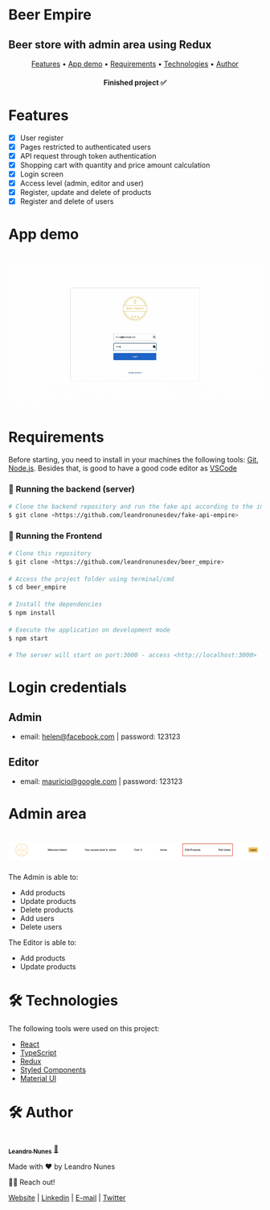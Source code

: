# Beer Empire

## Beer store with admin area using Redux

<p align="center">
 <a href="#features">Features</a> •
 <a href="#demo">App demo</a> •
 <a href="#requirements">Requirements</a> •
 <a href="#technologies">Technologies</a> • 
 <a href="#author">Author</a>
</p>

<h4 align="center"> 
	Finished project ✅
</h4>

<h1 id="features">Features</h1>

- [x] User register
- [x] Pages restricted to authenticated users
- [x] API request through token authentication
- [x] Shopping cart with quantity and price amount calculation
- [x] Login screen
- [x] Access level (admin, editor and user)
- [x] Register, update and delete of products
- [x] Register and delete of users

<h1 id="demo">App demo</h1>

<h1 align="center">
  <img alt="BeerEmpire" title="#BeerEmpire" src="./src/assets/images/beer_empire_demo.gif" />
</h1>

<h1 id="requirements">Requirements</h1>

Before starting, you need to install in your machines the following tools:
[Git](https://git-scm.com), [Node.js](https://nodejs.org/en/).
Besides that, is good to have a good code editor as [VSCode](https://code.visualstudio.com/)

### 🎲 Running the backend (server)

```bash
# Clone the backend repository and run the fake api according to the instructions
$ git clone <https://github.com/leandronunesdev/fake-api-empire>

```

### 🎲 Running the Frontend

```bash
# Clone this repository
$ git clone <https://github.com/leandronunesdev/beer_empire>

# Access the project folder using terminal/cmd
$ cd beer_empire

# Install the dependencies
$ npm install

# Execute the application on development mode
$ npm start

# The server will start on port:3000 - access <http://localhost:3000>
```

# Login credentials

## Admin

- email: helen@facebook.com | password: 123123

## Editor

- email: mauricio@google.com | password: 123123

# Admin area

<h1 align="center">
  <img alt="AdminArea" title="#AdminArea" src="./src/assets/images/admin_area.png" />
</h1>

The Admin is able to:

- Add products
- Update products
- Delete products
- Add users
- Delete users

The Editor is able to:

- Add products
- Update products

<h1 id="technologies">🛠 Technologies</h1>

The following tools were used on this project:

- [React](https://pt-br.reactjs.org/)
- [TypeScript](https://www.typescriptlang.org/)
- [Redux](https://redux.js.org/)
- [Styled Components](https://styled-components.com/)
- [Material UI](https://mui.com/)

<h1 id="author">🛠 Author</h1>

<a href="https://github.com/leandronunesdev">
 <img style="border-radius: 50%;" src="https://avatars.githubusercontent.com/u/60386045?s=460&u=b81d71f87ddbf5a2da61abf86227ede788de7d32&v=4" width="100px;" alt=""/>
 <br />
 <sub><b>Leandro Nunes</b></sub></a> <a href="https://github.com/leandronunesdev" title="Leandro">🚀</a>

Made with ❤️ by Leandro Nunes

👋🏽 Reach out!

<a href="https://leandronunes.dev/">Website<a> |
<a href="https://www.linkedin.com/in/nunesprofissional/">Linkedin<a> |
<a href="mailto:https://www.linkedin.com/in/nunesprofissional/">E-mail<a> |
<a href="https://twitter.com/leandro_nunes">Twitter<a>
